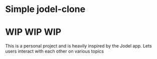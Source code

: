 # Simple jodel-clone
# WIP WIP WIP

This is a personal project and is heavily inspired by the Jodel app. Lets users interact with each other on various topics


